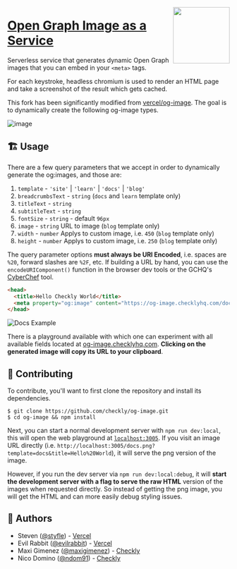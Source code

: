 <a href="https://vercel.com/new/project?template=vercel/og-image"><img width="128" src="https://vercel.com/button" align="right"></a>

# [Open Graph Image as a Service](https://og-image.checklyhq.com)

Serverless service that generates dynamic Open Graph images that you can embed in your `<meta>` tags.

For each keystroke, headless chromium is used to render an HTML page and take a screenshot of the result which gets cached.

This fork has been significantly modified from [vercel/og-image](https://github.com/vercel/og-image). The goal is to dynamically create the following og-image types.

![image](https://user-images.githubusercontent.com/7415984/130135123-820a6de1-ca17-43dd-b4b5-239096b3f1f1.png)

## 🏗 Usage

There are a few query parameters that we accept in order to dynamically generate the og:images, and those are:

1. `template` - `'site'` | `'learn'` | `'docs'` | `'blog'`
2. `breadcrumbsText` - `string` (`docs` and `learn` template only)
3. `titleText` - `string`
4. `subtitleText` - `string`
5. `fontSize` - `string` - default `96px`
6. `image` - `string` URL to image (`blog` template only)
7. `width` - `number` Applys to custom image, i.e. `450` (`blog` template only)
8. `height` - `number` Applys to custom image, i.e. `250` (`blog` template only)

The query parameter options **must always be URI Encoded**, i.e. spaces are `%20`, forward slashes are `%2F`, etc. If building a URL by hand, you can use the `encodeURIComponent()` function in the browser dev tools or the GCHQ's [CyberChef](https://gchq.github.io/CyberChef/#recipe=URL_Encode(false)&input=) tool.

```html
<head>
  <title>Hello Checkly World</title>
  <meta property="og:image" content="https://og-image.checklyhq.com/docs.png?titleText=Scraping%2520%2526%2520asserting%2520on%2520a%2520page&subtitleText=Any%2520standard%2520Node.js%2520script%2520that%2520successfully%2520finishes%2520an%2520execution%2520is%2520a%2520valid%252C%2520passing%2520browser%2520check.&breadcrumbsText=Checkly%2520Docs%2520%252F%2520Headless%2520Automation%2520%252F%2520Basics%2520Debugging&template=docs&fontSize=50px" />
</head>
```

![Docs Example](https://user-images.githubusercontent.com/7415984/130284244-d6711cc7-097c-45db-8423-5946691c87ab.png)

There is a playground available with which one can experiment with all available fields located at [og-image.checklyhq.com](https://og-image.checklyhq.com). **Clicking on the generated image will copy its URL to your clipboard**.

## 👷 Contributing

To contribute, you'll want to first clone the repository and install its dependencies.

```
$ git clone https://github.com/checkly/og-image.git
$ cd og-image && npm install
```

Next, you can start a normal development server with `npm run dev:local`, this will open the web playground at [`localhost:3005`](http://localhost:3005). If you visit an image URL directly (i.e. `http://localhost:3005/docs.png?template=docs&title=Hello%20World`), it will serve the png version of the image. 
 
However, if you run the dev server via `npm run dev:local:debug`, it will **start the development server with a flag to serve the raw HTML** version of the images when requested directly. So instead of getting the png image, you will get the HTML and can more easily debug styling issues.


## 👥 Authors

- Steven ([@styfle](https://twitter.com/styfle)) - [Vercel](https://vercel.com)
- Evil Rabbit ([@evilrabbit](https://twitter.com/evilrabbit_)) - [Vercel](https://vercel.com)
- Maxi Gimenez ([@maxigimenez](https://github.com/maxigimenez)) - [Checkly](https://checklyhq.com)
- Nico Domino ([@ndom91](https://github.com/ndom91)) - [Checkly](https://checklyhq.com)
